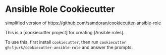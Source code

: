 # Ansible Role Cookiecutter

simplified version of https://github.com/samdoran/cookiecutter-ansible-role

This is a [cookiecutter project] for creating [Ansible roles].

To use this, first install `cookiecutter`, then run `cookiecutter gh:ljurk/cookiecutter-ansible-role` and answer the prompts.
